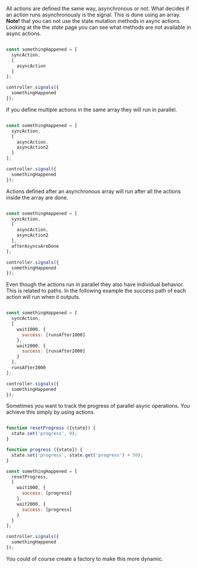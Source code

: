 All actions are defined the same way, asynchronous or not. What decides if an action runs asynchronously is the signal. This is done using an array. **Note!** that you can not use the state mutation methods in async actions. Looking at the the *state* page you can see what methods are not available in async actions.

```javascript

const somethingHappened = [
  syncAction,
  [
    asyncAction
  ]
];

controller.signals({
  somethingHappened
});
```

If you define multiple actions in the same array they will run in parallel.

```javascript

const somethingHappened = [
  syncAction,
  [
    asyncAction,
    asyncAction2
  ]
];

controller.signal({
  somethingHappened
});
```

Actions defined after an asynchronous array will run after all the actions inside the array are done.

```javascript

const somethingHappened = [
  syncAction,
  [
    asyncAction,
    asyncAction2
  ],
  afterAsyncsAreDone
];

controller.signals({
  somethingHappened
});
```

Even though the actions run in parallel they also have individual behavior. This is related to paths. In the following example the success path of each action will run when it outputs.

```javascript

const somethingHappened = [
  syncAction,
  [
    wait1000, {
      success: [runsAfter1000]
    },
    wait2000, {
      success: [runsAfter2000]
    }
  ],
  runsAfter2000
];

controller.signals({
  somethingHappened
});
```

Sometimes you want to track the progress of parallel async operations. You achieve this simply by using actions.

```javascript

function resetProgress ({state}) {
  state.set('progress', 0);
}

function progress ({state}) {
  state.set('progress', state.get('progress') + 50);
}

const somethingHappened = [
  resetProgress,
  [
    wait1000, {
      success: [progress]
    },
    wait2000, {
      success: [progress]
    }
  ]
];

controller.signals({
  somethingHappened
});
```

You could of course create a factory to make this more dynamic.

